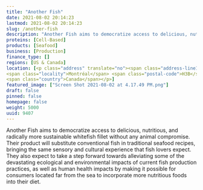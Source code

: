```yaml
---
title: "Another Fish"
date: 2021-08-02 20:14:23
lastmod: 2021-08-02 20:14:23
slug: /another-fish
description: "Another Fish aims to democratize access to delicious, nutritious, and radically more sustainable whitefish fillet without any animal compromise. Their product will substitute conventional fish in traditional seafood recipes, bringing the same sensory and cultural experience that fish lovers expect."
proteins: [Cell-Based]
products: [Seafood]
business: [Production]
finance_type: []
regions: [US & Canada]
location: [<p class="address" translate="no"><span class="address-line1">Boulevard Robert-Bourassa</span><br>
<span class="locality">Montréal</span> <span class="postal-code">H3B</span><br>
<span class="country">Canada</span></p>]
featured_image: ["Screen Shot 2021-08-02 at 4.17.49 PM.png"]
draft: false
pinned: false
homepage: false
weight: 5000
uuid: 9407
---
```

<p>Another Fish aims to democratize access to delicious, nutritious, and radically more sustainable whitefish fillet without any animal compromise. Their product will substitute conventional fish in traditional seafood recipes, bringing the same sensory and cultural experience that fish lovers expect. They also expect to take a step forward towards alleviating some of the devastating ecological and environmental impacts of current fish production practices, as well as human health impacts by making it possible for consumers located far from the sea to incorporate more nutritious foods into their diet.</p>
